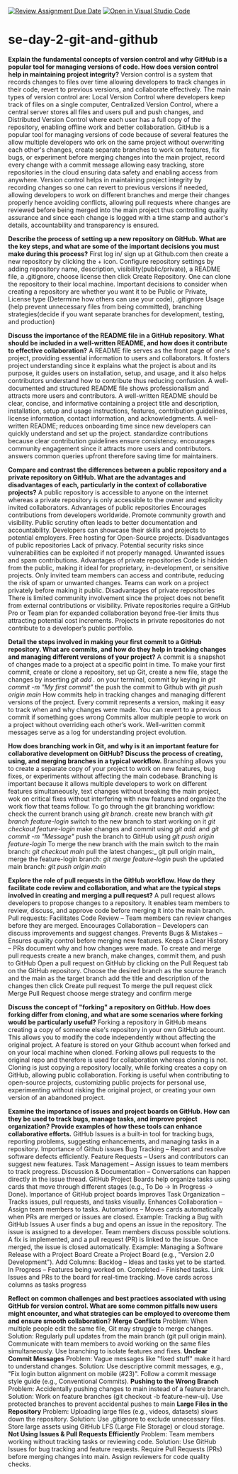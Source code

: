 [![Review Assignment Due Date](https://classroom.github.com/assets/deadline-readme-button-22041afd0340ce965d47ae6ef1cefeee28c7c493a6346c4f15d667ab976d596c.svg)](https://classroom.github.com/a/8wgCKhpZ)
[![Open in Visual Studio Code](https://classroom.github.com/assets/open-in-vscode-2e0aaae1b6195c2367325f4f02e2d04e9abb55f0b24a779b69b11b9e10269abc.svg)](https://classroom.github.com/online_ide?assignment_repo_id=18481180&assignment_repo_type=AssignmentRepo)
# se-day-2-git-and-github

**Explain the fundamental concepts of version control and why GitHub is a popular tool for managing versions of code. How does version control help in maintaining project integrity?**
Version control is a system that records changes to files over time allowing developers to track changes in their code, revert to previous versions, and collaborate effectively. The main types of version control are: Local Version Control where developers keep track of files on a single computer, Centralized Version Control, where a central server stores all files and users pull and push changes, and Distributed Version Control where each user has a full copy of the repository, enabling offline work and better collaboration.
GitHub is a popular tool for managing versions of code because of several features the allow multiple developers wto ork on the same project without overwriting each other's changes, create separate branches to work on features, fix bugs, or experiment before merging changes into the main project, record every change with a commit message allowing easy tracking, store repositories in the cloud ensuring data safety and enabling access from anywhere.
Version control helps in maintaining project integrity by recording changes so one can revert to previous versions if needed, allowing developers to work on different branches and merge their changes properly hence avoiding conflicts, allowing pull requests where changes are reviewed before being merged into the main project thus controlling quality assurance and since each change is logged with a time stamp and author's details, accountability and transparency is ensured.

**Describe the process of setting up a new repository on GitHub. What are the key steps, and what are some of the important decisions you must make during this process?**
First log in/ sign up at Github.com then create a new repository by clicking the + icon. Configure repository settings by adding repository name, description, visibility(public/private), a README file, a .gitignore, choose license then click Create Repository. One can clone the repository to their local machine.
Important decisions to consider when creating a repository are whether you want it to be Public or Private, License type (Determine how others can use your code), .gitignore Usage (help prevent unnecessary files from being committed), branching strategies(decide if you want separate branches for development, testing, and production)

**Discuss the importance of the README file in a GitHub repository. What should be included in a well-written README, and how does it contribute to effective collaboration?**
A README file serves as the front page of one's project, providing essential information to users and collaborators. It fosters project understanding since it explains what the project is about and its purpose, it guides users on installation, setup, and usage, and  it also helps contributors understand how to contribute thus reducing confusion. A well-documented and structured README file shows professionalism and attracts more users and contributors.
A well-written README should be clear, concise, and informative containing a project title and description, installation, setup and usage instructions, features, contribution guidelines, license information, contact information, and acknowledgments.
A well-written README;
   reduces onboarding time since new developers can quickly understand and set up the project.
   standardize contributions because clear contribution guidelines ensure consistency.
   encourages community engagement since it attracts more users and contributors.
   answers common queries upfront therefore saving time for maintainers.

**Compare and contrast the differences between a public repository and a private repository on GitHub. What are the advantages and disadvantages of each, particularly in the context of collaborative projects?**
A public repository is accessible to anyone on the internet whereas a private repository is only accessible to the owner and explicity invited collaborators.
Advantages of public repositories
   Encourages contributions from developers worldwide.
   Promote community growth and visibility.
   Public scrutiny often leads to better documentation and accountability.
   Developers can showcase their skills and projects to potential employers.
   Free hosting for Open-Source projects.
Disadvantages of public repositories
   Lack of privacy.
   Potential security risks since vulnerabilities can be exploited if not properly managed.
   Unwanted issues and spam contributions.
Advantages of private repositories
   Code is hidden from the public, making it ideal for proprietary, in-development, or sensitive projects.
   Only invited team members can access and contribute, reducing the risk of spam or unwanted changes.
   Teams can work on a project privately before making it public.
Disadvantages of private repositories
   There is limited community involvement since the project does not benefit from external contributions or visibility.
   Private repositories require a GitHub Pro or Team plan for expanded collaboration beyond free-tier limits thus attracting potential cost increments.
   Projects in private repositories do not contribute to a developer’s public portfolio.

**Detail the steps involved in making your first commit to a GitHub repository. What are commits, and how do they help in tracking changes and managing different versions of your project?**
A commit is a snapshot of changes made to a project at a specific point in time.
To make your first commit, create or clone a repository, set up Git, create a new file, stage the changes by inserting _git add ._ on your terminal, commit by keying in _git commit -m "My first commit"_ the push the commit to Github with _git push origin main_
How commits help in tracking changes and managing different versions of the project.
   Every commit represents a version, making it easy to track when and why changes were made.
   You can revert to a previous commit if something goes wrong
   Commits allow multiple people to work on a project without overriding each other’s work.
   Well-written commit messages serve as a log for understanding project evolution.

**How does branching work in Git, and why is it an important feature for collaborative development on GitHub? Discuss the process of creating, using, and merging branches in a typical workflow.**
Branching allows you to create a separate copy of your project to work on new features, bug fixes, or experiments without affecting the main codebase.
Branching is important because it allows multiple developers to work on different features simultaneously, text changes without breaking the main project, wok on critical fixes without interfering with new features and organize the work flow that teams follow.
To go through the git branching workflow:
   check the current branch using _git branch_.
   create new branch with _git branch feature-login_
   switch to the new branch to start working on it _git checkout feature-login_
   make changes and commit using _git add._ and _git commit -m "Message"_
   push the branch to GitHub using _git push origin feature-login_
To merge the new branch with the main
   switch to the main branch: _git checkout main_
   pull the latest changes:_ git pull origin main_
   merge the feature-login branch: _git merge feature-login_
   push the updated main branch: _git push origin main_

**Explore the role of pull requests in the GitHub workflow. How do they facilitate code review and collaboration, and what are the typical steps involved in creating and merging a pull request?**
A pull request allows developers to propose changes to a repository. It enables team members to review, discuss, and approve code before merging it into the main branch.
Pull requests:
   Facilitates Code Review – Team members can review changes before they are merged.
    Encourages Collaboration – Developers can discuss improvements and suggest changes.
     Prevents Bugs & Mistakes – Ensures quality control before merging new features.
     Keeps a Clear History – PRs document why and how changes were made.
To create and merge pull requests
   create a new branch, make changes, commit them, and push to GitHub
   Open a pull request on GitHub by clicking on the Pull Request tab on the GitHub repository. Choose the desired branch as the source branch and the main as the target branch
   add the title and description of the changes then click Create pull request
To merge the pull request
   click Merge Pull Request
   choose merge strategy and confirm merge

**Discuss the concept of "forking" a repository on GitHub. How does forking differ from cloning, and what are some scenarios where forking would be particularly useful?**
Forking a repository in GitHub means creating a copy of someone else's repository in your own GitHub account. This allows you to modify the code independently without affecting the original project.
A feature is stored on your Github account when forked and on your local machine when cloned.
Forking allows pull requests to the original repo and therefore is used for collaboration whereas cloning is not.
Cloning is just copying a repository locally, while forking creates a copy on GitHub, allowing public collaboration.
Forking is useful when contributing to open-source projects, customizing public projects for personal use, experimenting without risking the original project, or creating your own version of an abandoned project.

**Examine the importance of issues and project boards on GitHub. How can they be used to track bugs, manage tasks, and improve project organization? Provide examples of how these tools can enhance collaborative efforts.**
GitHub Issues is a built-in tool for tracking bugs, reporting problems, suggesting enhancements, and managing tasks in a repository.
Importance of Github issues
   Bug Tracking – Report and resolve software defects efficiently.
   Feature Requests – Users and contributors can suggest new features.
   Task Management – Assign issues to team members to track progress.
   Discussion & Documentation – Conversations can happen directly in the issue thread.
GitHub Project Boards help organize tasks using cards that move through different stages (e.g., To Do → In Progress → Done).
Importance of GitHub project boards
   Improves Task Organization – Tracks issues, pull requests, and tasks visually.
   Enhances Collaboration – Assign team members to tasks.
   Automations – Moves cards automatically when PRs are merged or issues are closed.
Example: Tracking a Bug with GitHub Issues
   A user finds a bug and opens an issue in the repository.
   The issue is assigned to a developer.
   Team members discuss possible solutions.
   A fix is implemented, and a pull request (PR) is linked to the issue.
   Once merged, the issue is closed automatically.
Example: Managing a Software Release with a Project Board
   Create a Project Board (e.g., "Version 2.0 Development").
   Add Columns:
   Backlog – Ideas and tasks yet to be started.
   In Progress – Features being worked on.
   Completed – Finished tasks.
   Link Issues and PRs to the board for real-time tracking.
   Move cards across columns as tasks progress

**Reflect on common challenges and best practices associated with using GitHub for version control. What are some common pitfalls new users might encounter, and what strategies can be employed to overcome them and ensure smooth collaboration?**
**Merge Conflicts**
   Problem: When multiple people edit the same file, Git may struggle to merge changes.
   Solution:
   Regularly pull updates from the main branch (git pull origin main).
   Communicate with team members to avoid working on the same files simultaneously.
   Use branching to isolate features and fixes.
**Unclear Commit Messages**
   Problem: Vague messages like "fixed stuff" make it hard to understand changes.
   Solution:
   Use descriptive commit messages, e.g., "Fix login button alignment on mobile (#23)".
   Follow a commit message style guide (e.g., Conventional Commits).
**Pushing to the Wrong Branch**
   Problem: Accidentally pushing changes to main instead of a feature branch.
   Solution:
   Work on feature branches (git checkout -b feature-new-ui).
   Use protected branches to prevent accidental pushes to main
**Large Files in the Repository**
   Problem: Uploading large files (e.g., videos, datasets) slows down the repository.
   Solution:
   Use .gitignore to exclude unnecessary files.
   Store large assets using GitHub LFS (Large File Storage) or cloud storage.
**Not Using Issues & Pull Requests Efficiently**
   Problem: Team members working without tracking tasks or reviewing code.
   Solution:
   Use GitHub Issues for bug tracking and feature requests.
   Require Pull Requests (PRs) before merging changes into main.
   Assign reviewers for code quality checks.


   



   
   
